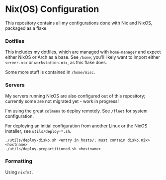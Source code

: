 # Nix(OS) Configuration
This repository contains all my configurations done with Nix and NixOS,
packaged as a flake.

### Dotfiles
This includes my dotfiles, which are managed with `home-manager` and expect
either NixOS or Arch as a base. See `/home`; you'll likely want to import
either `server.nix` or `workstation.nix`, as this flake does.

Some more stuff is contained in `/home/misc`.

### Servers
My servers running NixOS are also configured out of this repository; currently
some are not migrated yet - work in progress!

I'm using the great `colmena` to deploy remotely. See `/fleet` for system
configuration.

For deploying an initial configuration from another Linux or the NixOS
installer, see `utils/deploy-*.sh`.

```
./utils/deploy-disko.sh <entry in hosts/; must contain disko.nix> <hostname>
./utils/deploy-prepartitioned.sh <hostname>
```

### Formatting
Using `nixfmt`.
